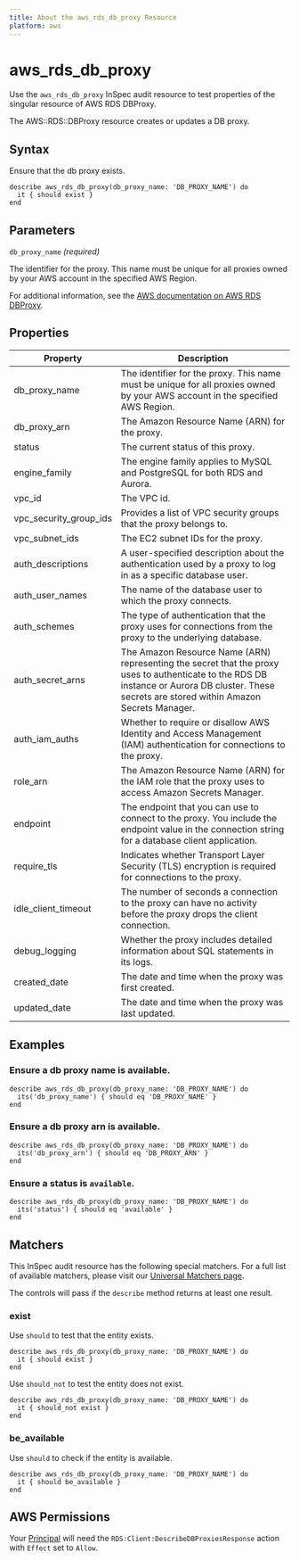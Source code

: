 ```yaml
---
title: About the aws_rds_db_proxy Resource
platform: aws
---
```


# aws_rds_db_proxy

Use the `aws_rds_db_proxy` InSpec audit resource to test properties of the singular resource of AWS RDS DBProxy.

The AWS::RDS::DBProxy resource creates or updates a DB proxy.

## Syntax

Ensure that the db proxy exists.

    describe aws_rds_db_proxy(db_proxy_name: 'DB_PROXY_NAME') do
      it { should exist }
    end

## Parameters

`db_proxy_name` _(required)_

The identifier for the proxy. This name must be unique for all proxies owned by your AWS account in the specified AWS Region.

For additional information, see the [AWS documentation on AWS RDS DBProxy](https://docs.aws.amazon.com/AWSCloudFormation/latest/UserGuide/aws-resource-rds-dbproxy.html).

## Properties

| Property | Description |
| --- | --- |
| db_proxy_name | The identifier for the proxy. This name must be unique for all proxies owned by your AWS account in the specified AWS Region. |
| db_proxy_arn | The Amazon Resource Name (ARN) for the proxy. |
| status | The current status of this proxy. |
| engine_family | The engine family applies to MySQL and PostgreSQL for both RDS and Aurora. |
| vpc_id | The VPC id. |
| vpc_security_group_ids | Provides a list of VPC security groups that the proxy belongs to. |
| vpc_subnet_ids | The EC2 subnet IDs for the proxy. |
| auth_descriptions | A user-specified description about the authentication used by a proxy to log in as a specific database user. |
| auth_user_names | The name of the database user to which the proxy connects. |
| auth_schemes | The type of authentication that the proxy uses for connections from the proxy to the underlying database. |
| auth_secret_arns | The Amazon Resource Name (ARN) representing the secret that the proxy uses to authenticate to the RDS DB instance or Aurora DB cluster. These secrets are stored within Amazon Secrets Manager. |
| auth_iam_auths | Whether to require or disallow AWS Identity and Access Management (IAM) authentication for connections to the proxy. |
| role_arn | The Amazon Resource Name (ARN) for the IAM role that the proxy uses to access Amazon Secrets Manager. |
| endpoint | The endpoint that you can use to connect to the proxy. You include the endpoint value in the connection string for a database client application. |
| require_tls | Indicates whether Transport Layer Security (TLS) encryption is required for connections to the proxy. |
| idle_client_timeout | The number of seconds a connection to the proxy can have no activity before the proxy drops the client connection. |
| debug_logging | Whether the proxy includes detailed information about SQL statements in its logs. |
| created_date | The date and time when the proxy was first created. |
| updated_date | The date and time when the proxy was last updated. |

## Examples

### Ensure a db proxy name is available.
    describe aws_rds_db_proxy(db_proxy_name: 'DB_PROXY_NAME') do
      its('db_proxy_name') { should eq 'DB_PROXY_NAME' }
    end

### Ensure a db proxy arn is available.
    describe aws_rds_db_proxy(db_proxy_name: 'DB_PROXY_NAME') do
      its('db_proxy_arn') { should eq 'DB_PROXY_ARN' }
    end

### Ensure a status is `available`.
    describe aws_rds_db_proxy(db_proxy_name: 'DB_PROXY_NAME') do
      its('status') { should eq 'available' }
    end

## Matchers

This InSpec audit resource has the following special matchers. For a full list of available matchers, please visit our [Universal Matchers page](https://www.inspec.io/docs/reference/matchers/).

The controls will pass if the `describe` method returns at least one result.

### exist

Use `should` to test that the entity exists.

    describe aws_rds_db_proxy(db_proxy_name: 'DB_PROXY_NAME') do
      it { should exist }
    end

Use `should_not` to test the entity does not exist.

    describe aws_rds_db_proxy(db_proxy_name: 'DB_PROXY_NAME') do
      it { should_not exist }
    end

### be_available

Use `should` to check if the entity is available.

    describe aws_rds_db_proxy(db_proxy_name: 'DB_PROXY_NAME') do
      it { should be_available }
    end

## AWS Permissions

Your [Principal](https://docs.aws.amazon.com/IAM/latest/UserGuide/intro-structure.html#intro-structure-principal) will need the `RDS:Client:DescribeDBProxiesResponse` action with `Effect` set to `Allow`.